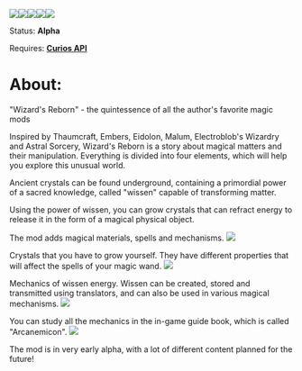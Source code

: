 [![](https://cf.way2muchnoise.eu/title/913994.svg)![](http://cf.way2muchnoise.eu/versions/913994.svg)![](https://cf.way2muchnoise.eu/full_913994_downloads.svg)](https://www.curseforge.com/minecraft/mc-mods/wizards-reborn)[![](https://img.shields.io/badge/License-GPL--2.0-blue)](https://github.com/MaxBogomol/WizardsReborn/blob/master/LICENSE)[![](https://img.shields.io/discord/1155188824360624148?color=Green&label=Discord&logo=Discord&style=flat-square)](https://discord.gg/cKf55qNugw)

Status: **Alpha**

Requires: **[Curios API](https://modrinth.com/mod/curios)**

# About:

"Wizard's Reborn" - the quintessence of all the author's favorite magic mods

Inspired by Thaumcraft, Embers, Eidolon, Malum, Electroblob's Wizardry and Astral Sorcery, Wizard's Reborn is a story about magical matters and their manipulation. Everything is divided into four elements, which will help you explore this unusual world.

Ancient crystals can be found underground, containing a primordial power of a sacred knowledge, called "wissen" capable of transforming matter.

Using the power of wissen, you can grow crystals that can refract energy to release it in the form of a magical physical object.

The mod adds magical materials, spells and mechanisms.
![](https://cdn.modrinth.com/data/axZDcOCH/images/1d35a7b96edeea4312349f37d50a0606a4389e69.png)

Crystals that you have to grow yourself. They have different properties that will affect the spells of your magic wand.
![](https://cdn.modrinth.com/data/axZDcOCH/images/b01942883e8d898d89d1d7f12f1dcfc4756181fa.png)

Mechanics of wissen energy.
Wissen can be created, stored and transmitted using translators, and can also be used in various magical mechanisms.
![](https://cdn.modrinth.com/data/axZDcOCH/images/caab702971ebf18020f7a8c3ff3216a8bbfc2d06.png)

You can study all the mechanics in the in-game guide book, which is called "Arcanemicon".
![](https://cdn.modrinth.com/data/axZDcOCH/images/e574aa86995123de9c34a121136831a1ca804bbb.png)

The mod is in very early alpha, with a lot of different content planned for the future!